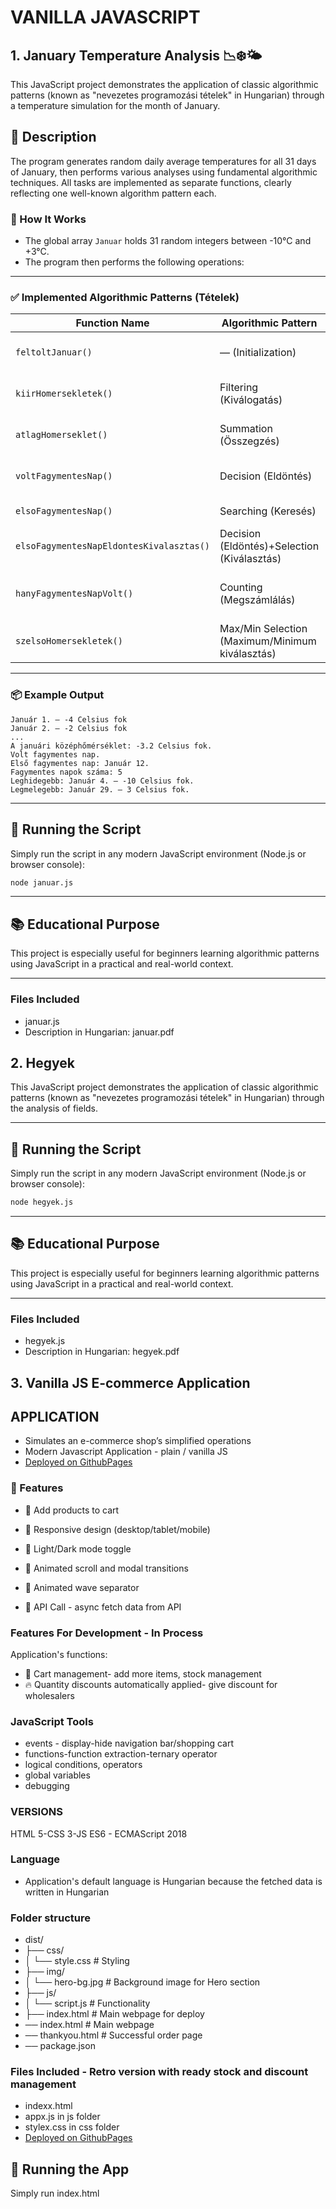 # VANILLA JAVASCRIPT

## 1. January Temperature Analysis 📉❄️🌤️

This JavaScript project demonstrates the application of classic algorithmic patterns (known as "nevezetes programozási tételek" in Hungarian) through a temperature simulation for the month of January.

## 📌 Description

The program generates random daily average temperatures for all 31 days of January, then performs various analyses using fundamental algorithmic techniques. All tasks are implemented as separate functions, clearly reflecting one well-known algorithm pattern each.

### 🔧 How It Works

- The global array `Januar` holds 31 random integers between -10°C and +3°C.
- The program then performs the following operations:

---

### ✅ Implemented Algorithmic Patterns (Tételek)

| Function Name                            | Algorithmic Pattern                             | Description                              |
| ---------------------------------------- | ----------------------------------------------- | ---------------------------------------- |
| `feltoltJanuar()`                        | — (Initialization)                              | Fills the array with random temperatures |
| `kiirHomersekletek()`                    | Filtering (Kiválogatás)                         | Displays the temperatures for each day   |
| `atlagHomerseklet()`                     | Summation (Összegzés)                           | Calculates the average temperature       |
| `voltFagymentesNap()`                    | Decision (Eldöntés)                             | Checks if there was a frost-free day     |
| `elsoFagymentesNap()`                    | Searching (Keresés)                             | Finds the first frost-free day           |
| `elsoFagymentesNapEldontesKivalasztas()` | Decision (Eldöntés)+Selection (Kiválasztás)     | Checks&Finds the first frost-free day    |
| `hanyFagymentesNapVolt()`                | Counting (Megszámlálás)                         | Counts how many frost-free days occurred |
| `szelsoHomersekletek()`                  | Max/Min Selection (Maximum/Minimum kiválasztás) | Finds the coldest and warmest days       |

---

### 📦 Example Output

```
Január 1. – -4 Celsius fok
Január 2. – -2 Celsius fok
...
A januári középhőmérséklet: -3.2 Celsius fok.
Volt fagymentes nap.
Első fagymentes nap: Január 12.
Fagymentes napok száma: 5
Leghidegebb: Január 4. – -10 Celsius fok.
Legmelegebb: Január 29. – 3 Celsius fok.
```

---

## 🚀 Running the Script

Simply run the script in any modern JavaScript environment (Node.js or browser console):

```bash
node januar.js
```

---

## 📚 Educational Purpose

This project is especially useful for beginners learning algorithmic patterns using JavaScript in a practical and real-world context.

---

### Files Included

- januar.js
- Description in Hungarian: januar.pdf

## 2. Hegyek

This JavaScript project demonstrates the application of classic algorithmic patterns (known as "nevezetes programozási tételek" in Hungarian) through the analysis of fields.

---

## 🚀 Running the Script

Simply run the script in any modern JavaScript environment (Node.js or browser console):

```bash
node hegyek.js
```

---

## 📚 Educational Purpose

This project is especially useful for beginners learning algorithmic patterns using JavaScript in a practical and real-world context.

---

### Files Included

- hegyek.js
- Description in Hungarian: hegyek.pdf

## 3. Vanilla JS E-commerce Application

## APPLICATION

- Simulates an e-commerce shop’s simplified operations
- Modern Javascript Application - plain / vanilla JS
- [Deployed on GithubPages](https://vargaae.github.io/WEB_vanillaJS_2025/)

### 🚀 Features

- 🛒 Add products to cart

- 📱 Responsive design (desktop/tablet/mobile)

- 🎨 Light/Dark mode toggle

- 🧩 Animated scroll and modal transitions

- 🌊 Animated wave separator

- 💾 API Call - async fetch data from API

### Features For Development - In Process

Application's functions:

- 🛒 Cart management- add more items, stock management
- 🔥 Quantity discounts automatically applied- give discount for wholesalers

### JavaScript Tools

- events - display-hide navigation bar/shopping cart
- functions-function extraction-ternary operator
- logical conditions, operators
- global variables
- debugging

### VERSIONS

HTML 5-CSS 3-JS ES6 - ECMAScript 2018

### Language

- Application's default language is Hungarian because the fetched data is written in Hungarian

### Folder structure

- dist/
- ├── css/
- │ └── style.css # Styling
- ├── img/
- │ └── hero-bg.jpg # Background image for Hero section
- ├── js/
- │ └── script.js # Functionality
- ├── index.html # Main webpage for deploy
- ── index.html # Main webpage
- ── thankyou.html # Successful order page
- ── package.json

### Files Included - Retro version with ready stock and discount management

- indexx.html
- appx.js in js folder
- stylex.css in css folder
- [Deployed on GithubPages](https://vargaae.github.io/organic-shop-project-js/)

## 🚀 Running the App

Simply run index.html
